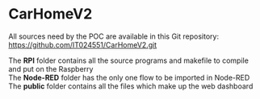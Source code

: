 # CarHomeV2

All sources need by the POC are available in this Git repository:
https://github.com/IT024551/CarHomeV2.git

The <b>RPI</b> folder contains all the source programs  and makefile to compile and put on the Raspberry<br>
The <b>Node-RED</b> folder has the only one flow to be imported in Node-RED<br>
The <b>public</b> folder contains all the files which make up the web dashboard

